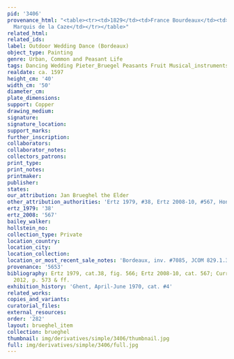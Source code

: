 ```yaml
---
pid: '3406'
provenance_html: "<table><tr><td>1829</td><td>France Bourdeaux</td><td>Purchased from
  Marquis de la Caze</td></tr></table>"
related_html: 
related_ids: 
label: Outdoor Wedding Dance (Bordeaux)
object_type: Painting
genre: Urban, Common and Peasant Life
tags: Dancing Wedding Pieter_Bruegel Peasants Fruit Musical_instruments
realdate: ca. 1597
height_cm: '40'
width_cm: '50'
diameter_cm: 
plate_dimensions: 
support: Copper
drawing_medium: 
signature: 
signature_location: 
support_marks: 
further_inscription: 
collaborators: 
collaborator_notes: 
collectors_patrons: 
print_type: 
print_notes: 
printmaker: 
publisher: 
states: 
our_attribution: Jan Brueghel the Elder
other_attribution_authorities: 'Ertz 1979, #38, Ertz 2008-10, #567, Honig database'
ertz_1979: '38'
ertz_2008: '567'
bailey_walker: 
hollstein_no: 
collection_type: Private
location_country: 
location_city: 
location_collection: 
location_or_most_recent_sale_notes: 'Bordeaux, inv. #7085, JCOM 829.1.30'
provenance: '5653'
bibliography: Ertz 1979, cat.38, fig. 566; Ertz 2008-10, cat. 567; Currie & Allart
  2012, p. 573 & ff.
exhibition_history: 'Ghent, April-June 1970, cat. #4'
related_works: 
copies_and_variants: 
curatorial_files: 
external_resources: 
order: '282'
layout: brueghel_item
collection: brueghel
thumbnail: img/derivatives/simple/3406/thumbnail.jpg
full: img/derivatives/simple/3406/full.jpg
---
```


